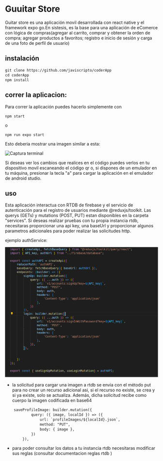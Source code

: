 # Guuitar Store

Guitar store es una aplicación movil desarrollada con react native y el framework expo go.En sistesis, es la base para una aplicación de eComerce con lógica de compras(agregar al carrito, comprar y obtener la orden de compra; agregar productos a favoritos; registro e inicio de sesión y carga de una foto de perfil de usuario)


## instalación 

```terminal
git clone https://github.com/javiscripto/coderApp
cd coderApp
npm install

```
## correr la aplicacion:

Para correr la aplicación puedes hacerlo simplemente con  
```terminal
npm start
```
o
```terminal
npm run expo start
```

Esto deberia mostrar una imagen similar a esta:

![Captura terminal](./assets/Captura-Documentación1.png)

Si deseas ver los cambios que realices en el código puedes verlos en tu dispositivo movil escaneando el código qr o, si dispones de un emulador en tu máquina, presionar la tecla "a" para cargar la aplicación en el emulador de android studio. 


## uso 
Esta aplicación interactua con RTDB de firebase y el servicio de autenticación para el registro de usuarios mediante @reduxjs/toolkit. Las querys (GETs) y mutations (POST, PUT) estan disponibles en la carpeta "services".
Si deseas realizar pruebas con tu propia instancia rtdb, necesitaras proporcionar una api key, una baseUrl y proporcionar algunos parametros adicionales para poder realizar las solicitudes http.

ejemplo authService:

![Captura código authService](./assets/captura-authService.png)

- la solicitud para cargar una imagen a rtdb se envia con el método put para no crear un recurso adicional asi, si el recurso no existe, se crea y si ya existe, solo se actualiza. Además, dicha solicitud recibe como cuerpo la imagen codificada en base64

```
    saveProfileImage: builder.mutation({
            query: ({ image, localId }) => ({
                url: `profileImages/${localId}.json`,
                method: "PUT",
                body: { image },
            })
        }),

```
- para poder consultar los datos a tu instancia rtdb necesitaras modificar sus reglas (consultar documentacion reglas rtdb )

